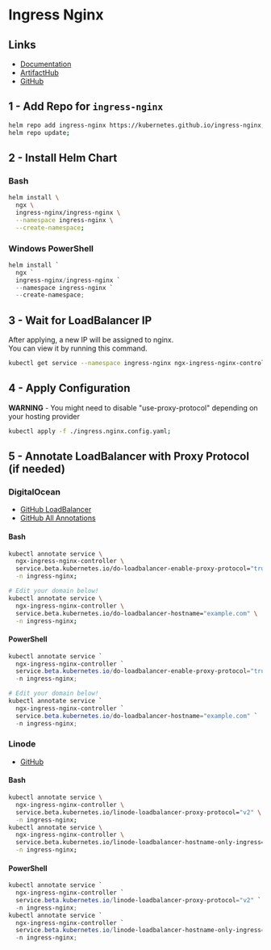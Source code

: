# Ingress Nginx

## Links

- [Documentation](https://kubernetes.github.io/ingress-nginx/)
- [ArtifactHub](https://artifacthub.io/packages/helm/ingress-nginx/ingress-nginx)
- [GitHub](https://github.com/cert-manager/cert-manager)

## 1 - Add Repo for `ingress-nginx`

```bash
helm repo add ingress-nginx https://kubernetes.github.io/ingress-nginx;
helm repo update;
```

## 2 - Install Helm Chart

### Bash

```bash
helm install \
  ngx \
  ingress-nginx/ingress-nginx \
  --namespace ingress-nginx \
  --create-namespace;
```

### Windows PowerShell

```powershell
helm install `
  ngx `
  ingress-nginx/ingress-nginx `
  --namespace ingress-nginx `
  --create-namespace;
```

## 3 - Wait for LoadBalancer IP

After applying, a new IP will be assigned to nginx.  
You can view it by running this command.

```bash
kubectl get service --namespace ingress-nginx ngx-ingress-nginx-controller --output wide --watch
```

## 4 - Apply Configuration

**WARNING** - You might need to disable "use-proxy-protocol" depending on your hosting provider

```bash
kubectl apply -f ./ingress.nginx.config.yaml;
```

## 5 - Annotate LoadBalancer with Proxy Protocol (if needed)

### DigitalOcean

- [GitHub LoadBalancer](https://github.com/digitalocean/digitalocean-cloud-controller-manager/blob/master/docs/controllers/services/examples/README.md)
- [GitHub All Annotations](https://github.com/digitalocean/digitalocean-cloud-controller-manager/blob/master/docs/controllers/services/annotations.md)

#### Bash

```bash
kubectl annotate service \
  ngx-ingress-nginx-controller \
  service.beta.kubernetes.io/do-loadbalancer-enable-proxy-protocol="true" \
  -n ingress-nginx;

# Edit your domain below!
kubectl annotate service \
  ngx-ingress-nginx-controller \
  service.beta.kubernetes.io/do-loadbalancer-hostname="example.com" \
  -n ingress-nginx;
```

#### PowerShell

```powershell
kubectl annotate service `
  ngx-ingress-nginx-controller `
  service.beta.kubernetes.io/do-loadbalancer-enable-proxy-protocol="true" `
  -n ingress-nginx;

# Edit your domain below!
kubectl annotate service `
  ngx-ingress-nginx-controller `
  service.beta.kubernetes.io/do-loadbalancer-hostname="example.com" `
  -n ingress-nginx;
```

### Linode

- [GitHub](https://github.com/linode/linode-cloud-controller-manager)

#### Bash

```bash
kubectl annotate service \
  ngx-ingress-nginx-controller \
  service.beta.kubernetes.io/linode-loadbalancer-proxy-protocol="v2" \
  -n ingress-nginx;
kubectl annotate service \
  ngx-ingress-nginx-controller \
  service.beta.kubernetes.io/linode-loadbalancer-hostname-only-ingress="true" \
  -n ingress-nginx;
```

#### PowerShell

```powershell
kubectl annotate service `
  ngx-ingress-nginx-controller `
  service.beta.kubernetes.io/linode-loadbalancer-proxy-protocol="v2" `
  -n ingress-nginx;
kubectl annotate service `
  ngx-ingress-nginx-controller `
  service.beta.kubernetes.io/linode-loadbalancer-hostname-only-ingress="true" `
  -n ingress-nginx;
```
